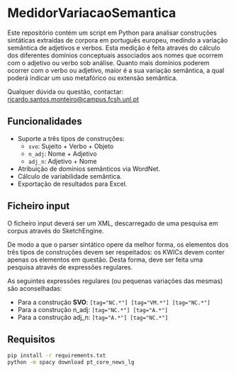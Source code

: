 # MedidorVariacaoSemantica

Este repositório contém um script em Python para analisar construções sintáticas extraídas de corpora em português europeu, medindo a variação semântica de adjetivos e verbos.
Esta medição é feita através do cálculo dos diferentes domínios conceptuais associados aos nomes que ocorrem com o adjetivo ou verbo sob análise.
Quanto mais domínios poderem ocorrer com o verbo ou adjetivo, maior é a sua variação semântica, a qual poderá indicar um uso metafórico ou extensão semântica.


Qualquer dúvida ou questão, contactar: ricardo.santos.monteiro@campus.fcsh.unl.pt

## Funcionalidades
- Suporte a três tipos de construções:
  - `svo`: Sujeito + Verbo + Objeto
  - `n_adj`: Nome + Adjetivo
  - `adj_n`: Adjetivo + Nome
- Atribuição de domínios semânticos via WordNet.
- Cálculo de variabilidade semântica.
- Exportação de resultados para Excel.

## Ficheiro input
O ficheiro input deverá ser um XML, descarregado de uma pesquisa em corpus através do SketchEngine.

De modo a que o parser sintático opere da melhor forma, os elementos dos três tipos de construções devem ser respeitados: os KWICs devem conter apenas os elementos em questão.
Desta forma, deve ser feita uma pesquisa através de expressões regulares. 

As seguintes expressões regulares (ou pequenas variações das mesmas) são aconselhadas:
- Para a construção **SVO**: `[tag="NC.*"] [tag="VM.*"] [tag="NC.*"]`
- Para a construção n_adj: `[tag="NC.*"] [tag="A.*"]`
- Para a construção adj_n: `[tag="A.*"] [tag="NC.*"]`


## Requisitos
```bash
pip install -r requirements.txt
python -m spacy download pt_core_news_lg

